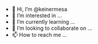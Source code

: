 - 👋 Hi, I’m @keinermesa
- 👀 I’m interested in ...
- 🌱 I’m currently learning ...
- 💞️ I’m looking to collaborate on ...
- 📫 How to reach me ...